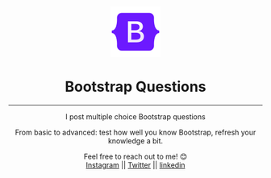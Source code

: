 <div align="center">
  <img height="100" src="../Images/icons8-bootstrap-100.png">
  <h1>Bootstrap Questions</h1>

---

<span>I post multiple choice Bootstrap questions

From basic to advanced: test how well you know Bootstrap, refresh your knowledge a bit.</span>

Feel free to reach out to me! 😊 <br />
<a href="https://www.instagram.com/mahrous_gama1/" >Instagram</a> || <a href="https://twitter.com/MahrousGama1">Twitter</a> || <a href="https://www.linkedin.com/in/mahrous-gamal-044693218/">linkedin</a>

</div>
